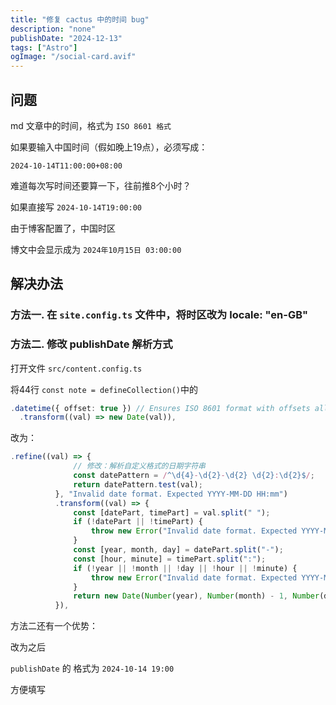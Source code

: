 ```yaml
---
title: "修复 cactus 中的时间 bug"
description: "none"
publishDate: "2024-12-13"
tags: ["Astro"]
ogImage: "/social-card.avif"
---
```


## 问题

md 文章中的时间，格式为 `ISO 8601 格式`

如果要输入中国时间（假如晚上19点），必须写成：

`2024-10-14T11:00:00+08:00 `

难道每次写时间还要算一下，往前推8个小时？

如果直接写 `2024-10-14T19:00:00`

由于博客配置了，中国时区

博文中会显示成为 `2024年10月15日 03:00:00`

## 解决办法

### 方法一. 在 `site.config.ts` 文件中，将时区改为 locale: "en-GB"

### 方法二. 修改 publishDate 解析方式

  打开文件 `src/content.config.ts`

  将44行
  `const note = defineCollection()`中的
  ```ts
  .datetime({ offset: true }) // Ensures ISO 8601 format with offsets allowed (e.g. "2024-01-01T00:00:00Z" and "2024-01-01T00:00:00+02:00")
	.transform((val) => new Date(val)),
  ```
  改为：
  ```ts
  .refine((val) => {
				// 修改：解析自定义格式的日期字符串
				const datePattern = /^\d{4}-\d{2}-\d{2} \d{2}:\d{2}$/;
				return datePattern.test(val);
			}, "Invalid date format. Expected YYYY-MM-DD HH:mm")
			.transform((val) => {
				const [datePart, timePart] = val.split(" ");
				if (!datePart || !timePart) {
					throw new Error("Invalid date format. Expected YYYY-MM-DD HH:mm");
				}
				const [year, month, day] = datePart.split("-");
				const [hour, minute] = timePart.split(":");
				if (!year || !month || !day || !hour || !minute) {
					throw new Error("Invalid date format. Expected YYYY-MM-DD HH:mm");
				}
				return new Date(Number(year), Number(month) - 1, Number(day), Number(hour), Number(minute));
			}),
  ```
方法二还有一个优势：

改为之后

`publishDate` 的 格式为 `2024-10-14 19:00`

方便填写
